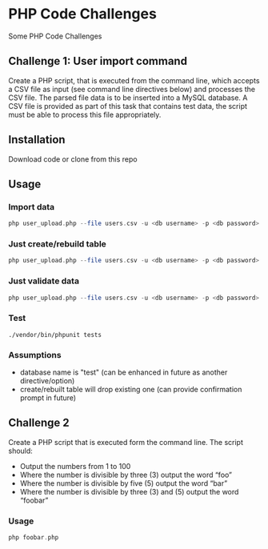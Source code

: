 # PHP Code Challenges

Some PHP Code Challenges

## Challenge 1: User import command
Create a PHP script, that is executed from the command line, which accepts a CSV file as input (see command
line directives below) and processes the CSV file. The parsed file data is to be inserted into a MySQL database.
A CSV file is provided as part of this task that contains test data, the script must be able to process this file
appropriately.


## Installation

Download code or clone from this repo


## Usage
### Import data
```php
php user_upload.php --file users.csv -u <db username> -p <db password> -h <db host>
```

### Just create/rebuild table

```php
php user_upload.php --file users.csv -u <db username> -p <db password> -h <db host> --create_table
```

### Just validate data

```php
php user_upload.php --file users.csv -u <db username> -p <db password> -h <db host> --dry_run
```

### Test
```
./vendor/bin/phpunit tests
```

### Assumptions

- database name is "test" (can be enhanced in future as another directive/option)
- create/rebuilt table will drop existing one (can provide confirmation prompt in future)

## Challenge 2

Create a PHP script that is executed form the command line. The script should:
- Output the numbers from 1 to 100
- Where the number is divisible by three (3) output the word “foo”
- Where the number is divisible by five (5) output the word “bar”
- Where the number is divisible by three (3) and (5) output the word “foobar”

### Usage

```php
php foobar.php
```
